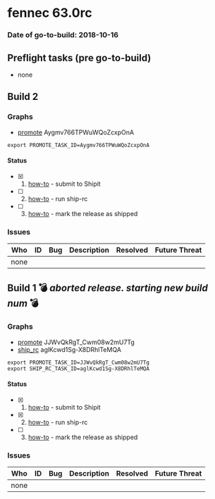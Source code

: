# fennec 63.0rc

### Date of go-to-build: 2018-10-16

## Preflight tasks (pre go-to-build)
- none

## Build 2  

### Graphs
* [promote](https://tools.taskcluster.net/push-inspector/#/Aygmv766TPWuWQoZcxpOnA) Aygmv766TPWuWQoZcxpOnA
```
export PROMOTE_TASK_ID=Aygmv766TPWuWQoZcxpOnA
```


#### Status
- [x] 1.  [how-to](https://wiki.mozilla.org/Release:Release_Automation_on_Mercurial:Starting_a_Release#Submit_to_Ship_It)  - submit to Shipit
- [ ] 2.  [how-to](https://github.com/mozilla-releng/releasewarrior-2.0/blob/master/docs/release-promotion/mobile/howto-rc.md#ship-rc)  - run ship-rc
- [ ] 3.  [how-to](https://github.com/mozilla-releng/releasewarrior-2.0/blob/master/docs/release-promotion/mobile/howto-rc.md#ship)  - mark the release as shipped

### Issues
| Who                 | ID               | Bug                                                                 | Description                | Resolved                | Future Threat                |
| ------------------- | ---------------- | ------------------------------------------------------------------- | -------------------------- | ----------------------- | ---------------------------- |
| none | | | | | |

## Build 1  :bomb: _aborted release. starting new build num_ :bomb: 

### Graphs
* [promote](https://tools.taskcluster.net/push-inspector/#/JJWvQkRgT_Cwm08w2mU7Tg) JJWvQkRgT_Cwm08w2mU7Tg
* [ship_rc](https://tools.taskcluster.net/push-inspector/#/aglKcwd1Sg-X8DRhlTeMQA) aglKcwd1Sg-X8DRhlTeMQA
```
export PROMOTE_TASK_ID=JJWvQkRgT_Cwm08w2mU7Tg
export SHIP_RC_TASK_ID=aglKcwd1Sg-X8DRhlTeMQA
```


#### Status
- [x] 1.  [how-to](https://wiki.mozilla.org/Release:Release_Automation_on_Mercurial:Starting_a_Release#Submit_to_Ship_It)  - submit to Shipit
- [x] 2.  [how-to](https://github.com/mozilla-releng/releasewarrior-2.0/blob/master/docs/release-promotion/mobile/howto-rc.md#ship-rc)  - run ship-rc
- [ ] 3.  [how-to](https://github.com/mozilla-releng/releasewarrior-2.0/blob/master/docs/release-promotion/mobile/howto-rc.md#ship)  - mark the release as shipped

### Issues
| Who                 | ID               | Bug                                                                 | Description                | Resolved                | Future Threat                |
| ------------------- | ---------------- | ------------------------------------------------------------------- | -------------------------- | ----------------------- | ---------------------------- |
| none | | | | | |

